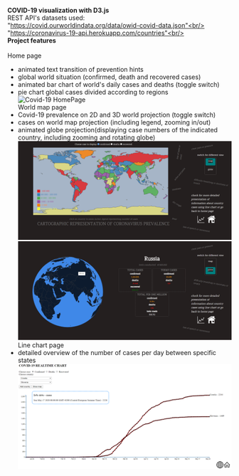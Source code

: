 **COVID-19 visualization with D3.js**  
REST API's datasets used:<br/>
"https://covid.ourworldindata.org/data/owid-covid-data.json"<br/>
"https://coronavirus-19-api.herokuapp.com/countries"<br/>  
**Project features**<br/>  
Home page<br/>

- animated text transition of prevention hints
- global world situation (confirmed, death and recovered cases)
- animated bar chart of world's daily cases and deaths (toggle switch)
- pie chart global cases divided according to regions
  ![Covid-19 HomePage](picture/fHome.png)  
  World map page<br/>
- Covid-19 prevalence on 2D and 3D world projection (toggle switch)
- cases on world map projection (including legend, zooming in/out)
- animated globe projection(displaying case numbers of the indicated country, including zooming and rotating globe)
  ![Covid-19 Map](pictures/fMap.png)
  ![Covid-19 Globe](pictures/fGlobe.png)  
  Line chart page<br/>
- detailed overview of the number of cases per day between specific states
  ![Covid-19 Chart](pictures/fChart.png)

